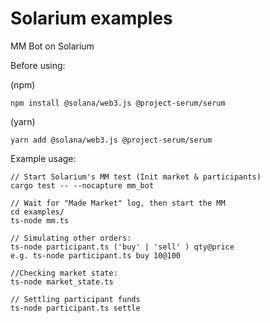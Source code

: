 # Solarium examples

MM Bot on Solarium

Before using:

(npm)
```
npm install @solana/web3.js @project-serum/serum
```
(yarn)
```
yarn add @solana/web3.js @project-serum/serum
```

Example usage:

```
// Start Solarium's MM test (Init market & participants)
cargo test -- --nocapture mm_bot

// Wait for "Made Market" log, then start the MM
cd examples/
ts-node mm.ts

// Simulating other orders:
ts-node participant.ts ('buy' | 'sell' ) qty@price
e.g. ts-node participant.ts buy 10@100

//Checking market state:
ts-node market_state.ts

// Settling participant funds
ts-node participant.ts settle

```